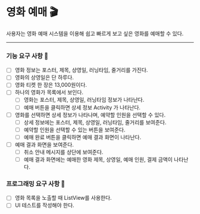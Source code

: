 # 영화 예매 🎬
사용자는 영화 예매 시스템을 이용해 쉽고 빠르게 보고 싶은 영화를 예매할 수 있다.

---

### 기능 요구 사항 🔨

- [ ] 영화 정보는 포스터, 제목, 상영일, 러닝타임, 줄거리를 가진다.
- [ ] 영화의 상영일은 단 하루다.
- [ ] 영화 티켓 한 장은 13,000원이다.
- [ ] 하나의 영화가 목록에서 보인다.
  - [ ] 영화는 포스터, 제목, 상영일, 러닝타임 정보가 나타난다.
  - [ ] 예매 버튼을 클릭하면 상세 정보 Activity 가 나타난다.
- [ ] 영화를 선택하면 상세 정보가 나타나며, 예약할 인원을 선택할 수 있다.
  - [ ] 상세 정보에는 포스터, 제목, 상영일, 러닝타임, 줄거리를 보여준다.
  - [ ] 예약할 인원을 선택할 수 있는 버튼을 보여준다.
  - [ ] 예매 완료 버튼을 클릭하면 예매 결과 화면이 나타난다.
- [ ] 예매 결과 화면을 보여준다.
  - [ ] 취소 안내 메시지를 상단에 보여준다.
  - [ ] 예매 결과 화면에는 예매한 영화 제목, 상영일, 예매 인원, 결제 금액이 나타난다.

### 프로그래밍 요구 사항 💭

- [ ] 영화 목록을 노출할 때 ListView를 사용한다.
- [ ] UI 테스트를 작성해야 한다.
